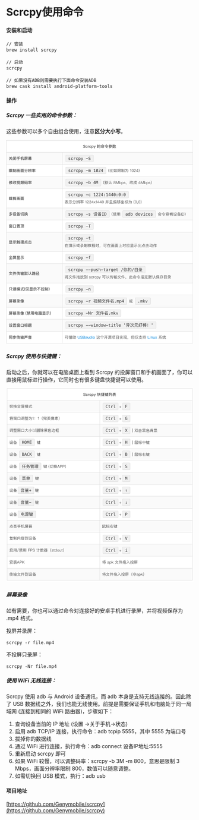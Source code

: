 # Scrcpy使用命令

#### 安装和启动
```
// 安装
brew install scrcpy

// 启动
scrcpy

// 如果没有ADB则需要执行下面命令安装ADB
brew cask install android-platform-tools
```

#### 操作
##### Scrcpy 一些实用的命令参数：

这些参数可以多个自由组合使用，注意**区分大小写**。

![](imgs/Scrcpy1.png)

##### Scrcpy 使用与快捷键：

启动之后，你就可以在电脑桌面上看到 Scrcpy 的投屏窗口和手机画面了，你可以直接用鼠标进行操作，它同时也有很多键盘快捷键可以使用。

![](imgs/Scrcpy2.png)

##### 屏幕录像

如有需要，你也可以通过命令对连接好的安卓手机进行录屏，并将视频保存为 .mp4 格式。

投屏并录屏：
```
scrcpy -r file.mp4
```

不投屏只录屏：
```
scrcpy -Nr file.mp4
```

##### 使用 WIFi 无线连接：

Scrcpy 使用 adb 与 Android 设备通讯，而 adb 本身是支持无线连接的。因此除了 USB 数据线之外，我们也能无线使用。前提是需要保证手机和电脑处于同一局域网 (连接到相同的 WiFi 路由器)，步骤如下：

1. 查询设备当前的 IP 地址 (设置 →关于手机→状态)
2. 启用 adb TCP/IP 连接，执行命令：adb tcpip 5555，其中 5555 为端口号
3. 拔掉你的数据线
4. 通过 WiFi 进行连接，执行命令：adb connect 设备IP地址:5555
5. 重新启动 scrcpy 即可
6. 如果 WiFi 较慢，可以调整码率：scrcpy -b 3M -m 800，意思是限制 3 Mbps，画面分辨率限制 800，数值可以随意调整。
7. 如需切换回 USB 模式，执行：adb usb

#### 项目地址
[https://github.com/Genymobile/scrcpy](https://github.com/Genymobile/scrcpy)